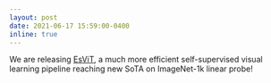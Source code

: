 ```yaml
---
layout: post
date: 2021-06-17 15:59:00-0400
inline: true
---
```


We are releasing [EsViT](https://arxiv.org/abs/2106.09785), a much more efficient self-supervised visual learning pipeline reaching new SoTA on ImageNet-1k linear probe!
